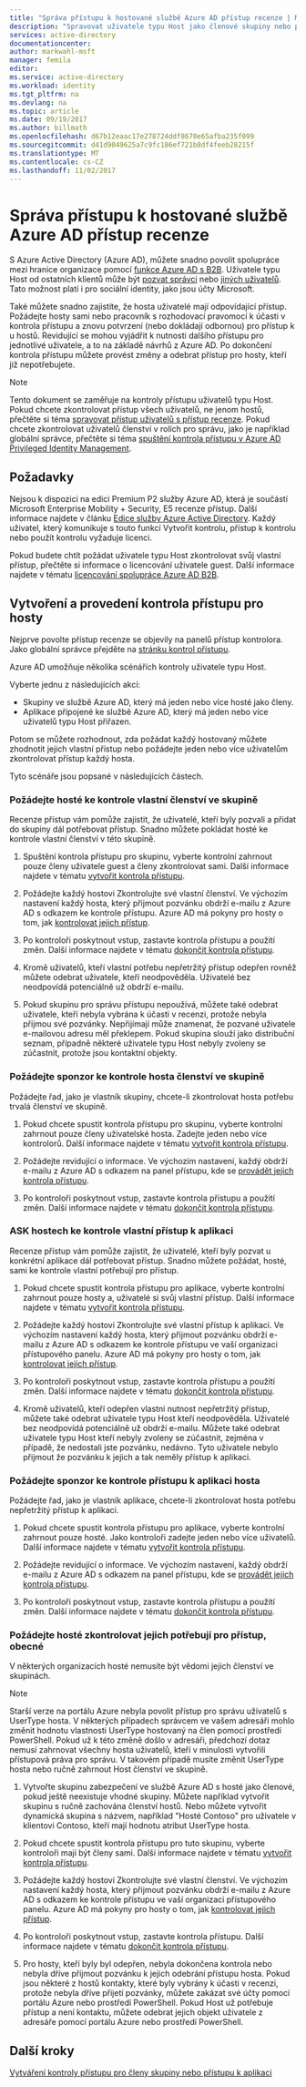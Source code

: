 ```yaml
---
title: "Správa přístupu k hostované službě Azure AD přístup recenze | Microsoft Docs"
description: "Spravovat uživatele typu Host jako členové skupiny nebo přiřazené k aplikaci s Azure Active Directory přístup recenze"
services: active-directory
documentationcenter: 
author: markwahl-msft
manager: femila
editor: 
ms.service: active-directory
ms.workload: identity
ms.tgt_pltfrm: na
ms.devlang: na
ms.topic: article
ms.date: 09/19/2017
ms.author: billmath
ms.openlocfilehash: d67b12eaac17e278724ddf8670e65afba235f099
ms.sourcegitcommit: d41d9049625a7c9fc186ef721b8df4feeb28215f
ms.translationtype: MT
ms.contentlocale: cs-CZ
ms.lasthandoff: 11/02/2017
---
```

# <a name="manage-guest-access-with-azure-ad-access-reviews"></a>Správa přístupu k hostované službě Azure AD přístup recenze


S Azure Active Directory (Azure AD), můžete snadno povolit spolupráce mezi hranice organizace pomocí [funkce Azure AD s B2B](active-directory-b2b-what-is-azure-ad-b2b.md). Uživatele typu Host od ostatních klientů může být [pozvat správci](active-directory-b2b-admin-add-users.md) nebo [jiných uživatelů](active-directory-b2b-how-it-works.md). Tato možnost platí i pro sociální identity, jako jsou účty Microsoft.

Také můžete snadno zajistíte, že hosta uživatelé mají odpovídající přístup. Požádejte hosty sami nebo pracovník s rozhodovací pravomocí k účasti v kontrola přístupu a znovu potvrzení (nebo dokládají odbornou) pro přístup k u hostů. Revidující se mohou vyjádřit k nutnosti dalšího přístupu pro jednotlivé uživatele, a to na základě návrhů z Azure AD. Po dokončení kontrola přístupu můžete provést změny a odebrat přístup pro hosty, kteří již nepotřebujete.

> [!NOTE]
> Tento dokument se zaměřuje na kontroly přístupu uživatelů typu Host. Pokud chcete zkontrolovat přístup všech uživatelů, ne jenom hostů, přečtěte si téma [spravovat přístup uživatelů s přístup recenze](active-directory-azure-ad-controls-manage-user-access-with-access-reviews.md). Pokud chcete zkontrolovat uživatelů členství v rolích pro správu, jako je například globální správce, přečtěte si téma [spuštění kontrola přístupu v Azure AD Privileged Identity Management](active-directory-privileged-identity-management-how-to-start-security-review.md). 
>
>

## <a name="prerequisites"></a>Požadavky 

Nejsou k dispozici na edici Premium P2 služby Azure AD, která je součástí Microsoft Enterprise Mobility + Security, E5 recenze přístup. Další informace najdete v článku [Edice služby Azure Active Directory](active-directory-editions.md). Každý uživatel, který komunikuje s touto funkcí Vytvořit kontrolu, přístup k kontrolu nebo použít kontrolu vyžaduje licenci.

Pokud budete chtít požádat uživatele typu Host zkontrolovat svůj vlastní přístup, přečtěte si informace o licencování uživatele guest. Další informace najdete v tématu [licencování spolupráce Azure AD B2B](active-directory-b2b-licensing.md).

## <a name="create-and-perform-an-access-review-for-guests"></a>Vytvoření a provedení kontrola přístupu pro hosty

Nejprve povolte přístup recenze se objevily na panelů přístup kontrolora. Jako globální správce přejděte na [stránku kontrol přístupu](https://portal.azure.com/#blade/Microsoft_AAD_ERM/DashboardBlade/). 

Azure AD umožňuje několika scénářích kontroly uživatele typu Host.

Vyberte jednu z následujících akcí:

 - Skupiny ve službě Azure AD, který má jeden nebo více hosté jako členy.
 - Aplikace připojené ke službě Azure AD, který má jeden nebo více uživatelů typu Host přiřazen. 

Potom se můžete rozhodnout, zda požádat každý hostovaný můžete zhodnotit jejich vlastní přístup nebo požádejte jeden nebo více uživatelům zkontrolovat přístup každý hosta.

 Tyto scénáře jsou popsané v následujících částech.

### <a name="ask-guests-to-review-their-own-membership-in-a-group"></a>Požádejte hosté ke kontrole vlastní členství ve skupině

Recenze přístup vám pomůže zajistit, že uživatelé, kteří byly pozvali a přidat do skupiny dál potřebovat přístup. Snadno můžete pokládat hosté ke kontrole vlastní členství v této skupině.

1. Spuštění kontrola přístupu pro skupinu, vyberte kontrolní zahrnout pouze členy uživatele guest a členy zkontrolovat sami. Další informace najdete v tématu [vytvořit kontrola přístupu](active-directory-azure-ad-controls-create-access-review.md).

2. Požádejte každý hostovi Zkontrolujte své vlastní členství. Ve výchozím nastavení každý hosta, který přijmout pozvánku obdrží e-mailu z Azure AD s odkazem ke kontrole přístupu. Azure AD má pokyny pro hosty o tom, jak [kontrolovat jejich přístup](active-directory-azure-ad-controls-perform-access-review.md).

3. Po kontroloři poskytnout vstup, zastavte kontrola přístupu a použití změn. Další informace najdete v tématu [dokončit kontrola přístupu](active-directory-azure-ad-controls-complete-access-review.md).

4. Kromě uživatelů, kteří vlastní potřebu nepřetržitý přístup odepřen rovněž můžete odebrat uživatele, kteří neodpověděla. Uživatelé bez neodpovídá potenciálně už obdrží e-mailu.

5. Pokud skupinu pro správu přístupu nepoužívá, můžete také odebrat uživatele, kteří nebyla vybrána k účasti v recenzi, protože nebyla přijmou své pozvánky. Nepřijímají může znamenat, že pozvané uživatele e-mailovou adresu měl překlepem. Pokud skupina slouží jako distribuční seznam, případně některé uživatele typu Host nebyly zvoleny se zúčastnit, protože jsou kontaktní objekty.

### <a name="ask-a-sponsor-to-review-a-guests-membership-in-a-group"></a>Požádejte sponzor ke kontrole hosta členství ve skupině

Požádejte řad, jako je vlastník skupiny, chcete-li zkontrolovat hosta potřebu trvalá členství ve skupině.

1. Pokud chcete spustit kontrola přístupu pro skupinu, vyberte kontrolní zahrnout pouze členy uživatelské hosta. Zadejte jeden nebo více kontrolorů. Další informace najdete v tématu [vytvořit kontrola přístupu](active-directory-azure-ad-controls-create-access-review.md).

2. Požádejte revidující o informace. Ve výchozím nastavení, každý obdrží e-mailu z Azure AD s odkazem na panel přístupu, kde se [provádět jejich kontrola přístupu](active-directory-azure-ad-controls-perform-access-review.md).

3. Po kontroloři poskytnout vstup, zastavte kontrola přístupu a použití změn. Další informace najdete v tématu [dokončit kontrola přístupu](active-directory-azure-ad-controls-complete-access-review.md).

### <a name="ask-guests-to-review-their-own-access-to-an-application"></a>ASK hostech ke kontrole vlastní přístup k aplikaci

Recenze přístup vám pomůže zajistit, že uživatelé, kteří byly pozvat u konkrétní aplikace dál potřebovat přístup. Snadno můžete požádat, hosté, sami ke kontrole vlastní potřebují pro přístup.

1. Pokud chcete spustit kontrola přístupu pro aplikace, vyberte kontrolní zahrnout pouze hosty a, uživatelé si svůj vlastní přístup. Další informace najdete v tématu [vytvořit kontrola přístupu](active-directory-azure-ad-controls-create-access-review.md).

2. Požádejte každý hostovi Zkontrolujte své vlastní přístup k aplikaci. Ve výchozím nastavení každý hosta, který přijmout pozvánku obdrží e-mailu z Azure AD s odkazem ke kontrole přístupu ve vaší organizaci přístupového panelu. Azure AD má pokyny pro hosty o tom, jak [kontrolovat jejich přístup](active-directory-azure-ad-controls-perform-access-review.md).

3. Po kontroloři poskytnout vstup, zastavte kontrola přístupu a použití změn. Další informace najdete v tématu [dokončit kontrola přístupu](active-directory-azure-ad-controls-complete-access-review.md).

4. Kromě uživatelů, kteří odepřen vlastní nutnost nepřetržitý přístup, můžete také odebrat uživatele typu Host kteří neodpověděla. Uživatelé bez neodpovídá potenciálně už obdrží e-mailu. Můžete také odebrat uživatele typu Host kteří nebyly zvoleny se zúčastnit, zejména v případě, že nedostali jste pozvánku, nedávno. Tyto uživatele nebylo přijmout že pozvánku k jejich a tak neměly přístup k aplikaci. 

### <a name="ask-a-sponsor-to-review-a-guests-access-to-an-application"></a>Požádejte sponzor ke kontrole přístupu k aplikaci hosta

Požádejte řad, jako je vlastník aplikace, chcete-li zkontrolovat hosta potřebu nepřetržitý přístup k aplikaci.

1. Pokud chcete spustit kontrola přístupu pro aplikace, vyberte kontrolní zahrnout pouze hosté. Jako kontroloři zadejte jeden nebo více uživatelů. Další informace najdete v tématu [vytvořit kontrola přístupu](active-directory-azure-ad-controls-create-access-review.md).

2. Požádejte revidující o informace. Ve výchozím nastavení, každý obdrží e-mailu z Azure AD s odkazem na panel přístupu, kde se [provádět jejich kontrola přístupu](active-directory-azure-ad-controls-perform-access-review.md).

3. Po kontroloři poskytnout vstup, zastavte kontrola přístupu a použití změn. Další informace najdete v tématu [dokončit kontrola přístupu](active-directory-azure-ad-controls-complete-access-review.md).

### <a name="ask-guests-to-review-their-need-for-access-in-general"></a>Požádejte hosté zkontrolovat jejich potřebují pro přístup, obecné

V některých organizacích hosté nemusíte být vědomi jejich členství ve skupinách.

> [!NOTE]
> Starší verze na portálu Azure nebyla povolit přístup pro správu uživatelů s UserType hosta. V některých případech správcem ve vašem adresáři mohlo změnit hodnotu vlastnosti UserType hostovaný na člen pomocí prostředí PowerShell. Pokud už k této změně došlo v adresáři, předchozí dotaz nemusí zahrnovat všechny hosta uživatelů, kteří v minulosti vytvořili přístupová práva pro správu. V takovém případě musíte změnit UserType hosta nebo ručně zahrnout Host členství ve skupině.

1. Vytvořte skupinu zabezpečení ve službě Azure AD s hosté jako členové, pokud ještě neexistuje vhodné skupiny. Můžete například vytvořit skupinu s ručně zachována členství hostů. Nebo můžete vytvořit dynamická skupina s názvem, například "Hosté Contoso" pro uživatele v klientovi Contoso, kteří mají hodnotu atribut UserType hosta.

2. Pokud chcete spustit kontrola přístupu pro tuto skupinu, vyberte kontroloři mají být členy sami. Další informace najdete v tématu [vytvořit kontrola přístupu](active-directory-azure-ad-controls-create-access-review.md).

3. Požádejte každý hostovi Zkontrolujte své vlastní členství. Ve výchozím nastavení každý hosta, který přijmout pozvánku obdrží e-mailu z Azure AD s odkazem ke kontrole přístupu ve vaší organizaci přístupového panelu. Azure AD má pokyny pro hosty o tom, jak [kontrolovat jejich přístup](active-directory-azure-ad-controls-perform-access-review.md).

4. Po kontroloři poskytnout vstup, zastavte kontrola přístupu. Další informace najdete v tématu [dokončit kontrola přístupu](active-directory-azure-ad-controls-complete-access-review.md).

5. Pro hosty, kteří byly byl odepřen, nebyla dokončena kontrola nebo nebyla dříve přijmout pozvánku k jejich odebrání přístupu hosta. Pokud jsou některé z hostů kontakty, které byly vybrány k účasti v recenzi, protože nebyla dříve přijetí pozvánky, můžete zakázat své účty pomocí portálu Azure nebo prostředí PowerShell. Pokud Host už potřebuje přístup a není kontaktu, můžete odebrat jejich objekt uživatele z adresáře pomocí portálu Azure nebo prostředí PowerShell.

## <a name="next-steps"></a>Další kroky

[Vytváření kontroly přístupu pro členy skupiny nebo přístupu k aplikaci](active-directory-azure-ad-controls-create-access-review.md)







